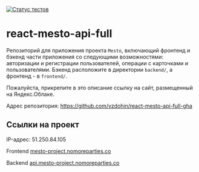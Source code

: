 [![Статус тестов](../../actions/workflows/tests.yml/badge.svg)](../../actions/workflows/tests.yml)

# react-mesto-api-full
Репозиторий для приложения проекта `Mesto`, включающий фронтенд и бэкенд части приложения со следующими возможностями: авторизации и регистрации пользователей, операции с карточками и пользователями. Бэкенд расположите в директории `backend/`, а фронтенд - в `frontend/`. 
  
Пожалуйста, прикрепите в это описание ссылку на сайт, размещенный на Яндекс.Облаке.

Адрес репозитория: https://github.com/vzdohin/react-mesto-api-full-gha

## Ссылки на проект

IP-адрес: 51.250.84.105

Frontend [mesto-project.nomoreparties.co](https://mesto-project.nomoreparties.co)

Backend [api.mesto-project.nomoreparties.co](https://api.mesto-project.nomoreparties.co)
